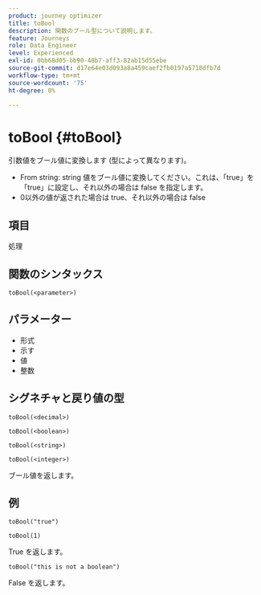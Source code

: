 ```yaml
---
product: journey optimizer
title: toBool
description: 関数のブール型について説明します。
feature: Journeys
role: Data Engineer
level: Experienced
exl-id: 0bb68d05-bb90-48b7-aff3-82ab15d55ebe
source-git-commit: d17e64e03d093a8a459caef2fb0197a5710dfb7d
workflow-type: tm+mt
source-wordcount: '75'
ht-degree: 0%

---
```


# toBool {#toBool}

引数値をブール値に変換します (型によって異なります)。

* From string: string 値をブール値に変換してください。これは、「true」を「true」に設定し、それ以外の場合は false を指定します。
* 0以外の値が返された場合は true、それ以外の場合は false

## 項目

処理

## 関数のシンタックス

`toBool(<parameter>)`

## パラメーター

* 形式
* 示す
* 値
* 整数

## シグネチャと戻り値の型

`toBool(<decimal>)`

`toBool(<boolean>)`

`toBool(<string>)`

`toBool(<integer>)`

ブール値を返します。

## 例

`toBool("true")`

`toBool(1)`

True を返します。

`toBool("this is not a boolean")`

False を返します。
